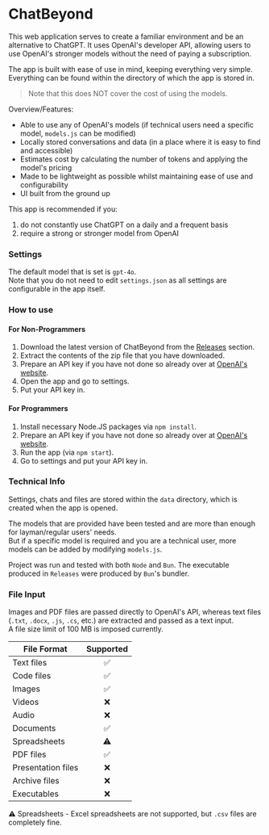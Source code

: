 # ChatBeyond

This web application serves to create a familiar environment and be an alternative to ChatGPT. It uses OpenAI's developer API, allowing users to use OpenAI's stronger models without the need of paying a subscription.

The app is built with ease of use in mind, keeping everything very simple. Everything can be found within the directory of which the app is stored in.

> Note that this does NOT cover the cost of using the models.

Overview/Features:
- Able to use any of OpenAI's models (if technical users need a specific model, `models.js` can be modified)
- Locally stored conversations and data (in a place where it is easy to find and accessible)
- Estimates cost by calculating the number of tokens and applying the model's pricing
- Made to be lightweight as possible whilst maintaining ease of use and configurability
- UI built from the ground up

This app is recommended if you:
1. do not constantly use ChatGPT on a daily and a frequent basis
2. require a strong or stronger model from OpenAI

### Settings
The default model that is set is `gpt-4o`.
<br>
Note that you do not need to edit `settings.json` as all settings are configurable in the app itself.

### How to use
#### For Non-Programmers
1. Download the latest version of ChatBeyond from the [Releases](https://github.com/ditpowuh/chat-beyond/releases) section.
2. Extract the contents of the zip file that you have downloaded.
3. Prepare an API key if you have not done so already over at [OpenAI's website](https://platform.openai.com/).
4. Open the app and go to settings.
5. Put your API key in.

#### For Programmers
1. Install necessary Node.JS packages via `npm install`.
2. Prepare an API key if you have not done so already over at [OpenAI's website](https://platform.openai.com/).
3. Run the app (via `npm start`).
4. Go to settings and put your API key in.

### Technical Info
Settings, chats and files are stored within the `data` directory, which is created when the app is opened.

The models that are provided have been tested and are more than enough for layman/regular users' needs.
<br>
But if a specific model is required and you are a technical user, more models can be added by modifying `models.js`.

Project was run and tested with both `Node` and `Bun`. The executable produced in `Releases` were produced by `Bun`'s bundler.

### File Input
Images and PDF files are passed directly to OpenAI's API, whereas text files (`.txt`, `.docx`, `.js`, `.cs`, etc.) are extracted and passed as a text input.
<br>
A file size limit of 100 MB is imposed currently.

|     File Format    | Supported |
| ------------------ | :-------: |
| Text files            | ✅ |
| Code files            | ✅ |
| Images                | ✅ |
| Videos                | ❌ |
| Audio                 | ❌ |
| Documents             | ✅ |
| Spreadsheets          | ⚠️ |
| PDF files             | ✅ |
| Presentation files    | ❌ |
| Archive files         | ❌ |
| Executables           | ❌ |

⚠️ Spreadsheets - Excel spreadsheets are not supported, but `.csv` files are completely fine.

